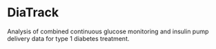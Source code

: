 # DiaTrack
Analysis of combined continuous glucose monitoring and insulin pump delivery data for type 1 diabetes treatment.